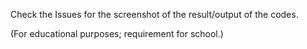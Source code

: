Check the Issues for the screenshot of the result/output of the codes.

(For educational purposes; requirement for school.)
